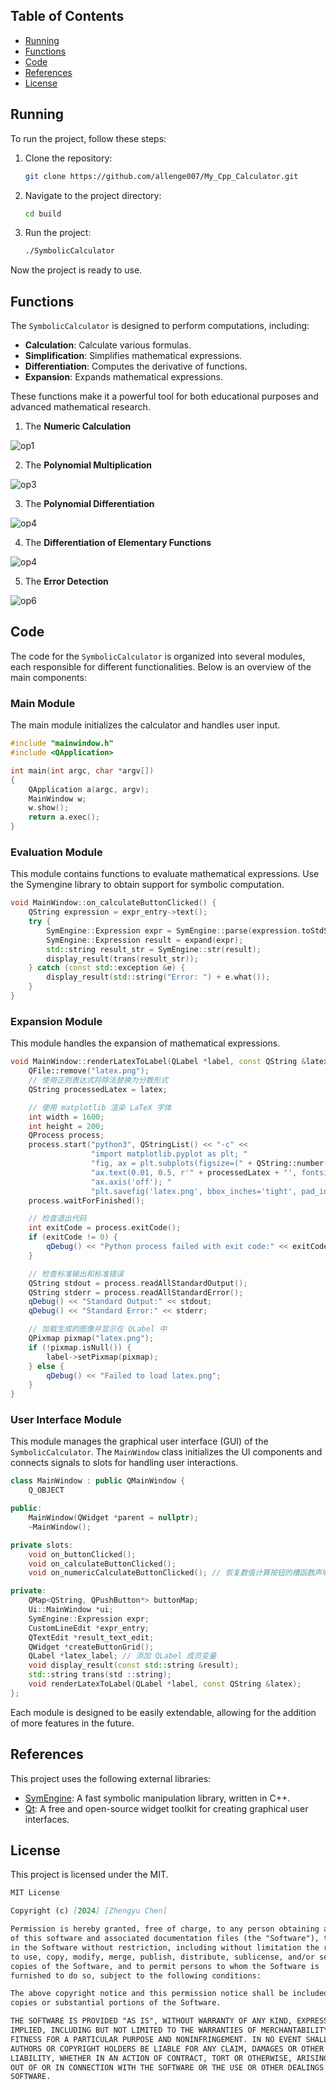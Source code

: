 ## Table of Contents

- [Running](#running)
- [Functions](#function)
- [Code](#code)
- [References](#Referenced)
- [License](#license)

## Running

To run the project, follow these steps:

1. Clone the repository:
    ```bash
    git clone https://github.com/allenge007/My_Cpp_Calculator.git
    ```
2. Navigate to the project directory:
    ```bash
    cd build
    ```
3. Run the project:
    ```bash
    ./SymbolicCalculator
    ```

Now the project is ready to use.

## Functions

The `SymbolicCalculator` is designed to perform computations, including:

- **Calculation**: Calculate various formulas.
- **Simplification**: Simplifies mathematical expressions.
- **Differentiation**: Computes the derivative of functions.
- **Expansion**: Expands mathematical expressions.

These functions make it a powerful tool for both educational purposes and advanced mathematical research.

1. The **Numeric Calculation**

![op1](./videos/op1.gif)

2. The **Polynomial Multiplication**

![op3](./videos/op3.gif)

3. The **Polynomial Differentiation**

![op4](./videos/op4.gif)

4. The **Differentiation of Elementary Functions**

![op4](./videos/op5.gif)

5. The **Error Detection**

![op6](./videos/op6.gif)

## Code

The code for the `SymbolicCalculator` is organized into several modules, each responsible for different functionalities. Below is an overview of the main components:

### Main Module

The main module initializes the calculator and handles user input.

```cpp
#include "mainwindow.h"
#include <QApplication>

int main(int argc, char *argv[])
{
    QApplication a(argc, argv);
    MainWindow w;
    w.show();
    return a.exec();
}
```

### Evaluation Module

This module contains functions to evaluate mathematical expressions. Use the Symengine library to obtain support for symbolic computation.

```cpp
void MainWindow::on_calculateButtonClicked() {
    QString expression = expr_entry->text();
    try {
        SymEngine::Expression expr = SymEngine::parse(expression.toStdString());
        SymEngine::Expression result = expand(expr);
        std::string result_str = SymEngine::str(result);
        display_result(trans(result_str));
    } catch (const std::exception &e) {
        display_result(std::string("Error: ") + e.what());
    }
}
```

### Expansion Module

This module handles the expansion of mathematical expressions.

```cpp
void MainWindow::renderLatexToLabel(QLabel *label, const QString &latex) {
    QFile::remove("latex.png");
    // 使用正则表达式将除法替换为分数形式
    QString processedLatex = latex;

    // 使用 matplotlib 渲染 LaTeX 字体
    int width = 1600;
    int height = 200;
    QProcess process;
    process.start("python3", QStringList() << "-c" <<
                  "import matplotlib.pyplot as plt; "
                  "fig, ax = plt.subplots(figsize=(" + QString::number(width / 100.0) + ", " + QString::number(height / 100.0) + ")); "
                  "ax.text(0.01, 0.5, r'" + processedLatex + "', fontsize=20, ha='left', va='center'); "
                  "ax.axis('off'); "
                  "plt.savefig('latex.png', bbox_inches='tight', pad_inches=0);");
    process.waitForFinished();

    // 检查退出代码
    int exitCode = process.exitCode();
    if (exitCode != 0) {
        qDebug() << "Python process failed with exit code:" << exitCode;
    }

    // 检查标准输出和标准错误
    QString stdout = process.readAllStandardOutput();
    QString stderr = process.readAllStandardError();
    qDebug() << "Standard Output:" << stdout;
    qDebug() << "Standard Error:" << stderr;

    // 加载生成的图像并显示在 QLabel 中
    QPixmap pixmap("latex.png");
    if (!pixmap.isNull()) {
        label->setPixmap(pixmap);
    } else {
        qDebug() << "Failed to load latex.png";
    }
}
```

### User Interface Module


This module manages the graphical user interface (GUI) of the `SymbolicCalculator`. The `MainWindow` class initializes the UI components and connects signals to slots for handling user interactions.

```cpp
class MainWindow : public QMainWindow {
    Q_OBJECT

public:
    MainWindow(QWidget *parent = nullptr);
    ~MainWindow();

private slots:
    void on_buttonClicked();
    void on_calculateButtonClicked();
    void on_numericCalculateButtonClicked(); // 恢复数值计算按钮的槽函数声明

private:
    QMap<QString, QPushButton*> buttonMap;
    Ui::MainWindow *ui;
    SymEngine::Expression expr;
    CustomLineEdit *expr_entry;
    QTextEdit *result_text_edit;
    QWidget *createButtonGrid();
    QLabel *latex_label; // 添加 QLabel 成员变量
    void display_result(const std::string &result);
    std::string trans(std ::string);
    void renderLatexToLabel(QLabel *label, const QString &latex);
};
```

Each module is designed to be easily extendable, allowing for the addition of more features in the future.

## References

This project uses the following external libraries:

- [SymEngine](https://github.com/symengine/symengine): A fast symbolic manipulation library, written in C++.
- [Qt](https://www.qt.io/): A free and open-source widget toolkit for creating graphical user interfaces.


## License

This project is licensed under the MIT.

```markdown
MIT License

Copyright (c) [2024] [Zhengyu Chen]

Permission is hereby granted, free of charge, to any person obtaining a copy
of this software and associated documentation files (the "Software"), to deal
in the Software without restriction, including without limitation the rights
to use, copy, modify, merge, publish, distribute, sublicense, and/or sell
copies of the Software, and to permit persons to whom the Software is
furnished to do so, subject to the following conditions:

The above copyright notice and this permission notice shall be included in all
copies or substantial portions of the Software.

THE SOFTWARE IS PROVIDED "AS IS", WITHOUT WARRANTY OF ANY KIND, EXPRESS OR
IMPLIED, INCLUDING BUT NOT LIMITED TO THE WARRANTIES OF MERCHANTABILITY,
FITNESS FOR A PARTICULAR PURPOSE AND NONINFRINGEMENT. IN NO EVENT SHALL THE
AUTHORS OR COPYRIGHT HOLDERS BE LIABLE FOR ANY CLAIM, DAMAGES OR OTHER
LIABILITY, WHETHER IN AN ACTION OF CONTRACT, TORT OR OTHERWISE, ARISING FROM,
OUT OF OR IN CONNECTION WITH THE SOFTWARE OR THE USE OR OTHER DEALINGS IN THE
SOFTWARE.
```